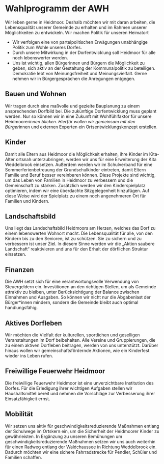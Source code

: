 # Wahlprogramm der AWH

Wir leben gerne in Heidmoor. Deshalb möchten wir mit daran arbeiten, die Lebensqualität 
unserer Gemeinde zu erhalten und im Rahmen unserer Möglichkeiten zu entwickeln.
Wir machen Politik für unseren Heimatort
 - Wir verfolgen eine von parteipolitischen Erwägungen unabhängige Politik zum Wohle unseres Dorfes.
 - Durch unsere Mitwirkung in der Dorfentwicklung soll Heidmoor für alle noch lebenswerter werden.
 - Uns ist wichtig, allen Bürgerinnen und Bürgern die Möglichkeit zu geben, sich aktiv an der Gestaltung der Kommunalpolitik zu beteiligen. Demokratie lebt von Meinungsfreiheit und Meinungsvielfalt. Gerne nehmen wir in Bürgergesprächen die Anregungen entgegen.

## Bauen und Wohnen

Wir tragen durch eine maßvolle und gezielte Bauplanung zu einem ansprechenden Dorfbild bei. 
Die zukünftige Dorfentwicklung muss geplant werden. Nur so können wir in eine Zukunft mit Wohlfühlfaktor für 
unsere Heidmoorer*innen blicken. Hierfür wollen wir gemeinsam mit den Bürger*innen und externen Experten 
ein Ortsentwicklungskonzept erstellen.

## Kinder

Damit alle Eltern aus Heidmoor die Möglichkeit erhalten, ihre Kinder im Kita-Alter ortsnah unterzubringen, 
werden wir uns für eine Erweiterung der Kita Weddelbrook einsetzen. Außerdem werden wir im Schulverband für 
eine Sommerferienbetreuung der Grundschulkinder eintreten, damit Eltern Familie und Beruf besser vereinbaren können. 
Diese Projekte sind wichtig, um das Leben von Familien in Heidmoor zu verbessern und die Gemeinschaft zu stärken.
Zusätzlich werden wir den Kinderspielplatz optimieren, indem wir eine überdachte Sitzgelegenheit hinzufügen. 
Auf diese Weise wird der Spielplatz zu einem noch angenehmeren Ort für Familien und Kindern.

## Landschaftsbild

Uns liegt das Landschaftsbild Heidmoors am Herzen, welches das Dorf zu einem lebenswerten Wohnort macht. 
Die Lebensqualität für alle, von den Kindern bis zu den Senioren, ist zu schützen. Sie 
zu sichern und zu verbessern ist unser Ziel. In diesem Sinne werden wir die „Aktion saubere Landschaft“ 
reaktivieren und uns für den Erhalt der dörflichen Struktur einsetzen.

## Finanzen

Die AWH setzt sich für eine verantwortungsvolle Verwendung von Steuergeldern ein. 
Investitionen an den richtigen Stellen, um als Gemeinde attraktiv zu bleiben, unter 
Berücksichtigung der Balance zwischen Einnahmen und Ausgaben. So können wir nicht nur die 
Abgabenlast der Bürger*innen mindern, sondern die Gemeinde bleibt auch optimal handlungsfähig.

## Aktives Dorfleben

Wir möchten die Vielfalt der kulturellen, sportlichen und geselligen Veranstaltungen im Dorf beibehalten.
Alle Vereine und Gruppierungen, die zu einem aktiven Dorfleben beitragen, werden von uns unterstützt. 
Darüber hinaus wollen wir gemeinschaftsfördernde Aktionen, wie ein Kinderfest wieder ins Leben rufen.

## Freiwillige Feuerwehr Heidmoor

Die freiwillige Feuerwehr Heidmoor ist eine unverzichtbare Institution des Dorfes. 
Für die Erledigung ihrer wichtigen Aufgaben stellen wir Haushaltsmittel bereit und nehmen die Vorschläge zur 
Verbesserung ihrer Einsatzfähigkeit ernst.

## Mobilität

Wir setzen uns aktiv für geschwindigkeitsreduzierende Maßnahmen entlang der Schulwege im Ortskern ein, um 
die Sicherheit der Heidmoorer Kinder zu gewährleisten.
In Ergänzung zu unseren Bemühungen um geschwindigkeitsreduzierende Maßnahmen setzen wir uns auch weiterhin für einen Radweg 
entlang der Waldchaussee in Richtung Weddelbrook ein. Dadurch möchten wir eine sichere Fahrradstrecke für Pendler, 
Schüler und Familien schaffen.
